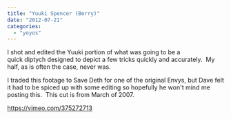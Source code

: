 ```yaml
---
title: "Yuuki Spencer (Berry)"
date: "2012-07-21"
categories: 
  - "yoyos"
---
```


I shot and edited the Yuuki portion of what was going to be a quick diptych designed to depict a few tricks quickly and accurately.  My half, as is often the case, never was.

I traded this footage to Save Deth for one of the original Envys, but Dave felt it had to be spiced up with some editing so hopefully he won't mind me posting this.  This cut is from March of 2007.

https://vimeo.com/375272713
